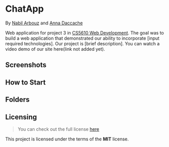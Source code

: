 # ChatApp
By [Nabil Arbouz](http://github.com/nabilarbouz) and [Anna Daccache](https://github.com/amdacccache)

Web application for project 3 in [CS5610 Web Development](https://johnguerra.co/classes/webDevelopment_spring_2021/). The goal was to build a web application that demonstrated our ability to incorporate [input required technologies]. Our project is [brief description]. You can watch a video demo of our site here(link not added yet).


## Screenshots

## How to Start

## Folders

## Licensing

> You can check out the full license [here](/LICENSE)

This project is licensed under the terms of the **MIT** license.
